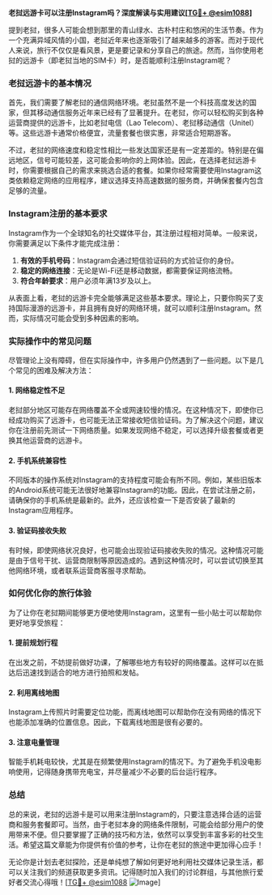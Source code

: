 **老挝远游卡可以注册Instagram吗？深度解读与实用建议[[TG💪+ @esim1088](https://t.me/s/esim1088)]**

提到老挝，很多人可能会想到那里的青山绿水、古朴村庄和悠闲的生活节奏。作为一个充满异域风情的小国，老挝近年来也逐渐吸引了越来越多的游客。而对于现代人来说，旅行不仅仅是看风景，更是要记录和分享自己的旅途。然而，当你使用老挝的远游卡（即老挝当地的SIM卡）时，是否能顺利注册Instagram呢？

### 老挝远游卡的基本情况

首先，我们需要了解老挝的通信网络环境。老挝虽然不是一个科技高度发达的国家，但其移动通信服务近年来已经有了显著提升。在老挝，你可以轻松购买到各种运营商提供的远游卡，比如老挝电信（Lao Telecom）、老挝移动通信（Unitel）等。这些远游卡通常价格便宜，流量套餐也很实惠，非常适合短期游客。

不过，老挝的网络速度和稳定性相比一些发达国家还是有一定差距的。特别是在偏远地区，信号可能较差，这可能会影响你的上网体验。因此，在选择老挝远游卡时，你需要根据自己的需求来挑选合适的套餐。如果你经常需要使用Instagram这类依赖稳定网络的应用程序，建议选择支持高速数据的服务商，并确保套餐内包含足够的流量。

### Instagram注册的基本要求

Instagram作为一个全球知名的社交媒体平台，其注册过程相对简单。一般来说，你需要满足以下条件才能完成注册：

1. **有效的手机号码**：Instagram会通过短信验证码的方式验证你的身份。
2. **稳定的网络连接**：无论是Wi-Fi还是移动数据，都需要保证网络流畅。
3. **符合年龄要求**：用户必须年满13岁及以上。

从表面上看，老挝的远游卡完全能够满足这些基本要求。理论上，只要你购买了支持国际漫游的远游卡，并且拥有良好的网络环境，就可以顺利注册Instagram。然而，实际情况可能会受到多种因素的影响。

### 实际操作中的常见问题

尽管理论上没有障碍，但在实际操作中，许多用户仍然遇到了一些问题。以下是几个常见的困难及解决方法：

#### 1. 网络稳定性不足
老挝部分地区可能存在网络覆盖不全或网速较慢的情况。在这种情况下，即使你已经成功购买了远游卡，也可能无法正常接收短信验证码。为了解决这个问题，建议你在注册前先测试一下网络质量。如果发现网络不稳定，可以选择升级套餐或者更换其他运营商的远游卡。

#### 2. 手机系统兼容性
不同版本的操作系统对Instagram的支持程度可能会有所不同。例如，某些旧版本的Android系统可能无法很好地兼容Instagram的功能。因此，在尝试注册之前，请确保你的手机系统是最新的。此外，还应该检查一下是否安装了最新的Instagram应用程序。

#### 3. 验证码接收失败
有时候，即使网络状况良好，也可能会出现验证码接收失败的情况。这种情况可能是由于信号干扰、运营商限制等原因造成的。遇到这种情况时，可以尝试切换至其他网络环境，或者联系运营商客服寻求帮助。

### 如何优化你的旅行体验

为了让你在老挝期间能够更方便地使用Instagram，这里有一些小贴士可以帮助你更好地享受旅程：

#### 1. 提前规划行程
在出发之前，不妨提前做好功课，了解哪些地方有较好的网络覆盖。这样可以在抵达后迅速找到适合的地方进行拍照和发帖。

#### 2. 利用离线地图
Instagram上传照片时需要定位功能，而离线地图可以帮助你在没有网络的情况下也能添加准确的位置信息。因此，下载离线地图是很有必要的。

#### 3. 注意电量管理
智能手机耗电较快，尤其是在频繁使用Instagram的情况下。为了避免手机没电影响使用，记得随身携带充电宝，并尽量减少不必要的后台运行程序。

### 总结

总的来说，老挝的远游卡是可以用来注册Instagram的，只要注意选择合适的运营商和服务套餐即可。当然，由于老挝本身的网络条件限制，可能会给部分用户的使用带来不便。但只要掌握了正确的技巧和方法，依然可以享受到丰富多彩的社交生活。希望这篇文章能为你提供有价值的参考，让你在老挝的旅途中更加得心应手！

无论你是计划去老挝探险，还是单纯想了解如何更好地利用社交媒体记录生活，都可以关注我们的频道获取更多资讯。记得随时加入我们的讨论群组，与其他旅行爱好者交流心得哦！[[TG💪+ @esim1088](https://t.me/s/esim1088) ![Image](https://i.postimg.cc/4NQfJmqS/Snipaste-2025-05-13-00-14-12.png)]